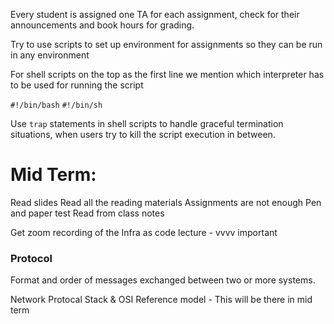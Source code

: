 Every student is assigned one TA for each assignment, check for their announcements and book hours for grading. 

Try to use scripts to set up environment for assignments so they can be run in any environment

For shell scripts on the top as the first line we mention which interpreter has to be used for running the script

`#!/bin/bash`
`#!/bin/sh`

Use `trap` statements in shell scripts to handle graceful termination situations, when users try to kill the script execution in between. 


# Mid Term: 

Read slides
Read all the reading materials
Assignments are not enough
Pen and paper test
Read from class notes

Get zoom recording of the Infra as code lecture - vvvv important

### Protocol

Format and order of messages exchanged between two or more systems. 

Network Protocal Stack & OSI Reference model - This will be there in mid term